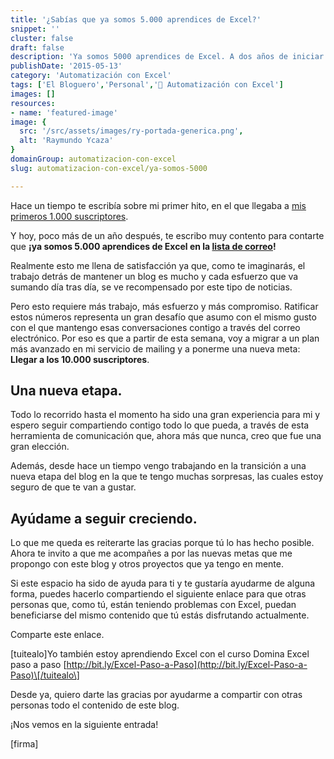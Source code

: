```yaml
---
title: '¿Sabías que ya somos 5.000 aprendices de Excel?'
snippet: ''
cluster: false
draft: false 
description: 'Ya somos 5000 aprendices de Excel. A dos años de iniciar este proyecto, mi lista de correo ha llegado a multiplicarse por 1000 y eso para mi es mucho.'
publishDate: '2015-05-13'
category: 'Automatización con Excel'
tags: ['El Bloguero','Personal','🤖 Automatización con Excel']
images: []
resources: 
- name: 'featured-image'
image: {
  src: '/src/assets/images/ry-portada-generica.png',
  alt: 'Raymundo Ycaza'
}
domainGroup: automatizacion-con-excel
slug: automatizacion-con-excel/ya-somos-5000

---
```


Hace un tiempo te escribía sobre mi primer hito, en el que llegaba a [mis primeros 1.000 suscriptores](http://raymundoycaza.com/llegamos-los-1000-suscriptores/).

Y hoy, poco más de un año después, te escribo muy contento para contarte que **¡ya somos 5.000 aprendices de Excel en la [lista de correo](http://raymundoycaza.com/landing/domina-excel-paso-a-paso/)!**

Realmente esto me llena de satisfacción ya que, como te imaginarás, el trabajo detrás de mantener un blog es mucho y cada esfuerzo que va sumando día tras día, se ve recompensado por este tipo de noticias.

Pero esto requiere más trabajo, más esfuerzo y más compromiso. Ratificar estos números representa un gran desafío que asumo con el mismo gusto con el que mantengo esas conversaciones contigo a través del correo electrónico. Por eso es que a partir de esta semana, voy a migrar a un plan más avanzado en mi servicio de mailing y a ponerme una nueva meta: **Llegar a los 10.000 suscriptores**.

## Una nueva etapa.

Todo lo recorrido hasta el momento ha sido una gran experiencia para mi y espero seguir compartiendo contigo todo lo que pueda, a través de esta herramienta de comunicación que, ahora más que nunca, creo que fue una gran elección.

Además, desde hace un tiempo vengo trabajando en la transición a una nueva etapa del blog en la que te tengo muchas sorpresas, las cuales estoy seguro de que te van a gustar.

## Ayúdame a seguir creciendo.

Lo que me queda es reiterarte las gracias porque tú lo has hecho posible. Ahora te invito a que me acompañes a por las nuevas metas que me propongo con este blog y otros proyectos que ya tengo en mente.

Si este espacio ha sido de ayuda para ti y te gustaría ayudarme de alguna forma, puedes hacerlo compartiendo el siguiente enlace para que otras personas que, como tú, están teniendo problemas con Excel, puedan beneficiarse del mismo contenido que tú estás disfrutando actualmente.

Comparte este enlace.

\[tuitealo\]Yo también estoy aprendiendo Excel con el curso Domina Excel paso a paso [http://bit.ly/Excel-Paso-a-Paso](http://bit.ly/Excel-Paso-a-Paso)\[/tuitealo\]

Desde ya, quiero darte las gracias por ayudarme a compartir con otras personas todo el contenido de este blog.

¡Nos vemos en la siguiente entrada!

\[firma\]
